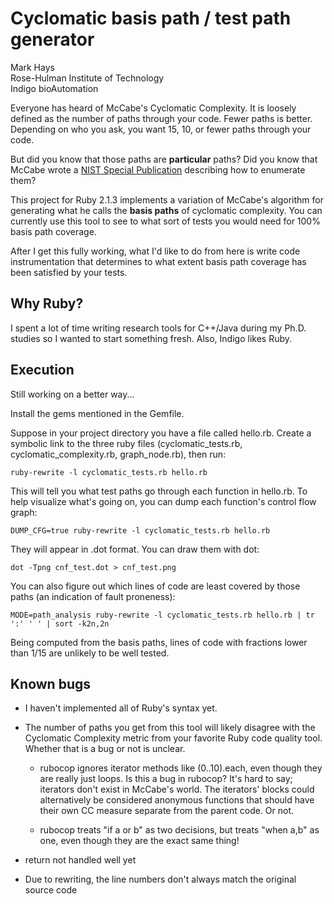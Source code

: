 # Cyclomatic basis path / test path generator

Mark Hays<br/>
Rose-Hulman Institute of Technology<br/>
Indigo bioAutomation<br/>

Everyone has heard of McCabe's Cyclomatic Complexity. It is loosely defined as the number of paths through your code. Fewer paths is better. Depending on who you ask, you want 15, 10, or fewer paths through your code.

But did you know that those paths are <b>particular</b> paths? Did you know that McCabe wrote a <a href="http://mccabe.com/pdf/mccabe-nist235r.pdf">NIST Special Publication</a> describing how to enumerate them?

This project for Ruby 2.1.3 implements a variation of McCabe's algorithm for generating what he calls the <b>basis paths</b> of cyclomatic complexity. You can currently use this tool to see to what sort of tests you would need for 100% basis path coverage.

After I get this fully working, what I'd like to do from here is write code instrumentation that determines to what extent basis path coverage has been satisfied by your tests.

## Why Ruby?

I spent a lot of time writing research tools for C++/Java during my Ph.D. studies so I wanted to start something fresh. Also, Indigo likes Ruby.

## Execution

Still working on a better way...

Install the gems mentioned in the Gemfile.

Suppose in your project directory you have a file called hello.rb. Create a symbolic link to the three ruby files (cyclomatic_tests.rb, cyclomatic_complexity.rb, graph_node.rb), then run:

	ruby-rewrite -l cyclomatic_tests.rb hello.rb

This will tell you what test paths go through each function in hello.rb. To help visualize what's going on, you can dump each function's control flow graph:

	DUMP_CFG=true ruby-rewrite -l cyclomatic_tests.rb hello.rb

They will appear in .dot format. You can draw them with dot:

	dot -Tpng cnf_test.dot > cnf_test.png

You can also figure out which lines of code are least covered by those paths (an indication of fault proneness):

	MODE=path_analysis ruby-rewrite -l cyclomatic_tests.rb hello.rb | tr ':' ' ' | sort -k2n,2n

Being computed from the basis paths, lines of code with fractions lower than 1/15 are unlikely to be well tested.

## Known bugs

- I haven't implemented all of Ruby's syntax yet.

- The number of paths you get from this tool will likely disagree with the Cyclomatic Complexity metric from your favorite Ruby code quality tool. Whether that is a bug or not is unclear.

	- rubocop ignores iterator methods like (0..10).each, even though they are really just loops. Is this a bug in rubocop? It's hard to say; iterators don't exist in McCabe's world. The iterators' blocks could alternatively be considered anonymous functions that should have their own CC measure separate from the parent code. Or not.

	- rubocop treats "if a or b" as two decisions, but treats "when a,b" as one, even though they are the exact same thing!

- return not handled well yet

- Due to rewriting, the line numbers don't always match the original source code
